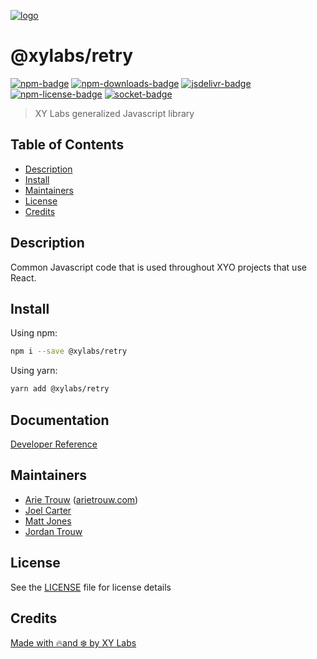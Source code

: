 [![logo][]](https://xylabs.com)

# @xylabs/retry

[![npm-badge][]][npm-link]
[![npm-downloads-badge][]][npm-link]
[![jsdelivr-badge][]][jsdelivr-link]
[![npm-license-badge][]](LICENSE)
[![socket-badge][]][socket-link]

> XY Labs generalized Javascript library 

## Table of Contents

-   [Description](#description)
-   [Install](#install)
-   [Maintainers](#maintainers)
-   [License](#license)
-   [Credits](#credits)

## Description

Common Javascript code that is used throughout XYO projects that use React.

## Install

Using npm:

```sh
npm i --save @xylabs/retry
```

Using yarn:

```sh
yarn add @xylabs/retry
```

## Documentation
[Developer Reference](https://xylabs.github.io/sdk-js)

## Maintainers

-   [Arie Trouw](https://github.com/arietrouw) ([arietrouw.com](https://arietrouw.com))
-   [Joel Carter](https://github.com/JoelBCarter)
-   [Matt Jones](https://github.com/jonesmac)
-   [Jordan Trouw](https://github.com/jordantrouw)

## License

See the [LICENSE](LICENSE) file for license details

## Credits

[Made with 🔥and ❄️ by XY Labs](https://xylabs.com)

[logo]: https://cdn.xy.company/img/brand/XYPersistentCompany_Logo_Icon_Colored.svg

[npm-badge]: https://img.shields.io/npm/v/@xylabs/retry.svg
[npm-link]: https://www.npmjs.com/package/@xylabs/retry

[npm-downloads-badge]: https://img.shields.io/npm/dw/@xylabs/retry
[npm-license-badge]: https://img.shields.io/npm/l/@xylabs/retry

[jsdelivr-badge]: https://data.jsdelivr.com/v1/package/npm/@xylabs/retry/badge
[jsdelivr-link]: https://www.jsdelivr.com/package/npm/@xylabs/retry

[socket-badge]: https://socket.dev/api/badge/npm/package/@xylabs/retry
[socket-link]: https://socket.dev/npm/package/@xylabs/retry
